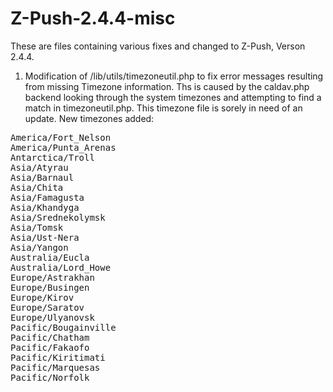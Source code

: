 # Z-Push-2.4.4-misc

These are files containing various fixes and changed to Z-Push, Verson 2.4.4.

1) Modification of /lib/utils/timezoneutil.php to fix error messages resulting from missing Timezone information.  Ths is caused by the
caldav.php backend looking through the system timezones and attempting to find a match in timezoneutil.php.  This timezone file is
sorely in need of an update.  New timezones added:
<pre>
America/Fort_Nelson
America/Punta_Arenas
Antarctica/Troll
Asia/Atyrau
Asia/Barnaul
Asia/Chita
Asia/Famagusta
Asia/Khandyga
Asia/Srednekolymsk
Asia/Tomsk
Asia/Ust-Nera
Asia/Yangon
Australia/Eucla
Australia/Lord_Howe
Europe/Astrakhan
Europe/Busingen
Europe/Kirov
Europe/Saratov
Europe/Ulyanovsk
Pacific/Bougainville
Pacific/Chatham
Pacific/Fakaofo
Pacific/Kiritimati
Pacific/Marquesas
Pacific/Norfolk
</pre>
